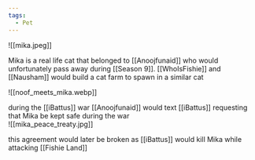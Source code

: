 ```yaml
---
tags:
  - Pet
---
```

![[mika.jpeg]]   

Mika is a real life cat that belonged to [[Anoojfunaid]] who would unfortunately pass away during [[Season 9]]. [[WhoIsFishie]] and [[Nausham]] would build a cat farm to spawn in a similar cat 

![[noof_meets_mika.webp]]

during the [[iBattus]] war [[Anoojfunaid]] would text [[iBattus]] requesting that Mika be kept safe during the war   
![[mika_peace_treaty.jpg]]  

this agreement would later be broken as [[iBattus]] would kill Mika while attacking [[Fishie Land]]